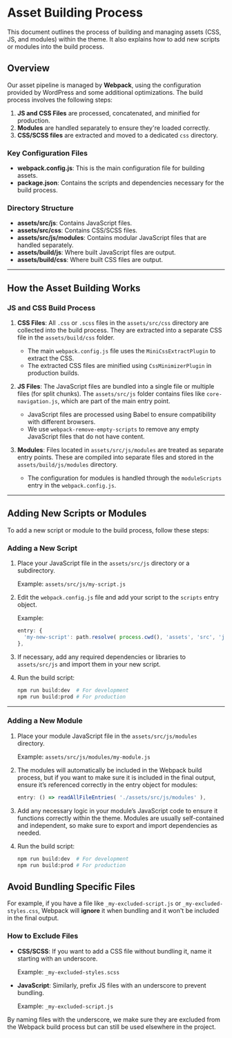 # Asset Building Process

This document outlines the process of building and managing assets (CSS, JS, and modules) within the theme. It also explains how to add new scripts or modules into the build process.

## Overview

Our asset pipeline is managed by **Webpack**, using the configuration provided by WordPress and some additional optimizations. The build process involves the following steps:

1. **JS and CSS Files** are processed, concatenated, and minified for production.
2. **Modules** are handled separately to ensure they're loaded correctly.
3. **CSS/SCSS files** are extracted and moved to a dedicated `css` directory.

### Key Configuration Files

- **webpack.config.js**: This is the main configuration file for building assets.
- **package.json**: Contains the scripts and dependencies necessary for the build process.

### Directory Structure

- **assets/src/js**: Contains JavaScript files.
- **assets/src/css**: Contains CSS/SCSS files.
- **assets/src/js/modules**: Contains modular JavaScript files that are handled separately.
- **assets/build/js**: Where built JavaScript files are output.
- **assets/build/css**: Where built CSS files are output.

---

## How the Asset Building Works

### JS and CSS Build Process

1. **CSS Files**: All `.css` or `.scss` files in the `assets/src/css` directory are collected into the build process. They are extracted into a separate CSS file in the `assets/build/css` folder.
   
   - The main `webpack.config.js` file uses the `MiniCssExtractPlugin` to extract the CSS.
   - The extracted CSS files are minified using `CssMinimizerPlugin` in production builds.

2. **JS Files**: The JavaScript files are bundled into a single file or multiple files (for split chunks). The `assets/src/js` folder contains files like `core-navigation.js`, which are part of the main entry point.

   - JavaScript files are processed using Babel to ensure compatibility with different browsers.
   - We use `webpack-remove-empty-scripts` to remove any empty JavaScript files that do not have content.

3. **Modules**: Files located in `assets/src/js/modules` are treated as separate entry points. These are compiled into separate files and stored in the `assets/build/js/modules` directory.
   
   - The configuration for modules is handled through the `moduleScripts` entry in the `webpack.config.js`.

---

## Adding New Scripts or Modules

To add a new script or module to the build process, follow these steps:

### Adding a New Script

1. Place your JavaScript file in the `assets/src/js` directory or a subdirectory.
   
   Example: `assets/src/js/my-script.js`

2. Edit the `webpack.config.js` file and add your script to the `scripts` entry object.
   
   Example:
   ```js
   entry: {
     'my-new-script': path.resolve( process.cwd(), 'assets', 'src', 'js', 'my-script.js' ),
   },
   ```

3. If necessary, add any required dependencies or libraries to `assets/src/js` and import them in your new script.

4. Run the build script:

   ```bash
   npm run build:dev  # For development
   npm run build:prod # For production
   ```

---

### Adding a New Module

1. Place your module JavaScript file in the `assets/src/js/modules` directory.

   Example: `assets/src/js/modules/my-module.js`

2. The modules will automatically be included in the Webpack build process, but if you want to make sure it is included in the final output, ensure it’s referenced correctly in the entry object for modules:

   ```js
   entry: () => readAllFileEntries( './assets/src/js/modules' ),
   ```

3. Add any necessary logic in your module’s JavaScript code to ensure it functions correctly within the theme. Modules are usually self-contained and independent, so make sure to export and import dependencies as needed.

4. Run the build script:

   ```bash
   npm run build:dev  # For development
   npm run build:prod # For production
   ```

## Avoid Bundling Specific Files

For example, if you have a file like `_my-excluded-script.js` or `_my-excluded-styles.css`, Webpack will **ignore** it when bundling and it won't be included in the final output.

### How to Exclude Files

- **CSS/SCSS**: If you want to add a CSS file without bundling it, name it starting with an underscore.
  
  Example: `_my-excluded-styles.scss`

- **JavaScript**: Similarly, prefix JS files with an underscore to prevent bundling.
  
  Example: `_my-excluded-script.js`

By naming files with the underscore, we make sure they are excluded from the Webpack build process but can still be used elsewhere in the project.
